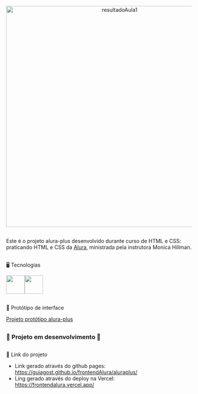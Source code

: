 <p align="center"><img width="600"  alt="resultadoAula1" src="https://github.com/GuiAgost/front-end-alura/assets/76624588/e3d7e0b3-c7b6-42b4-8569-52c237a77ffb"></p>

##

Este é o projeto alura-plus desenvolvido durante curso de HTML e CSS: praticando HTML e CSS da [Alura](https://www.alura.com.br/), ministrada pela instrutora Monica Hillman.

##

🖥️ Tecnologias

<img src="https://cdn.jsdelivr.net/gh/devicons/devicon/icons/html5/html5-plain-wordmark.svg" width="50" hedight="50" /><img src="https://cdn.jsdelivr.net/gh/devicons/devicon/icons/css3/css3-plain-wordmark.svg" width="50" hedight="50"/>

##

🔗 Protótipo de interface

[Projeto protótipo alura-plus](https://www.figma.com/file/tFDVyNuKhrT2G03k2dCstW/Alura-Plus---Layout?node-id=1%3A77)

##

### 	🚧 Projeto em desenvolvimento 🚧

##

🔗 Link do projeto

* Link gerado através do github pages: https://guiagost.github.io/frontendAlura/aluraplus/
* Ling gerado através do deploy na Vercel: https://frontendalura.vercel.app/







